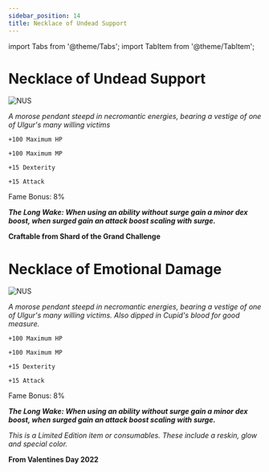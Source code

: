 ```yaml
---
sidebar_position: 14
title: Necklace of Undead Support
---
```


import Tabs from '@theme/Tabs';
import TabItem from '@theme/TabItem';

<Tabs>
  <TabItem value="Necklace of Undead Support" label="Necklace of Undead Support" default>

# Necklace of Undead Support

![NUS](https://vwiki.valorserver.com/api/item/picture/necklace%20of%20undead%20support)

<i>A morose pendant steepd in necromantic energies, bearing a vestige of one of Ulgur's many willing victims</i>

    +100 Maximum HP
    
    +100 Maximum MP
    
    +15 Dexterity
    
    +15 Attack
    
Fame Bonus: 8%

***The Long Wake: When using an ability without surge gain a minor dex boost, when surged gain an attack boost scaling with surge.***

**Craftable from Shard of the Grand Challenge**

  </TabItem>
  <TabItem value="Necklace of Emotional Damage" label="Necklce of Emotional Damage">

# Necklace of Emotional Damage

![NUS](https://vwiki.valorserver.com/api/item/picture/necklace%20of%20emotional%20damage)

<i>A morose pendant steepd in necromantic energies, bearing a vestige of one of Ulgur's many willing victims. Also dipped in Cupid's blood for good measure.</i>

    +100 Maximum HP
    
    +100 Maximum MP
    
    +15 Dexterity
    
    +15 Attack
    
Fame Bonus: 8%

***The Long Wake: When using an ability without surge gain a minor dex boost, when surged gain an attack boost scaling with surge.***

*This is a Limited Edition item or consumables. These include a reskin, glow and special color.*

**From Valentines Day 2022**

  </TabItem>
</Tabs>
